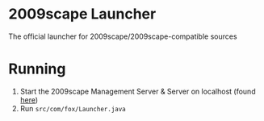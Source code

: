 # 2009scape Launcher

The official launcher for 2009scape/2009scape-compatible sources

# Running

1. Start the 2009scape Management Server & Server on localhost (found [here](https://github.com/2009scape/2009scape))
2. Run `src/com/fox/Launcher.java`